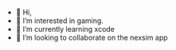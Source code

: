 - 👋 Hi, 
- 👀 I’m interested in gaming.
- 🌱 I’m currently learning xcode
- 💞️ I’m looking to collaborate on the nexsim app

<!---
Carver-Shareiph/Carver-Shareiph is a ✨ special ✨ repository because its `README.md` (this file) appears on your GitHub profile.
You can click the Preview link to take a look at your changes.
--->
